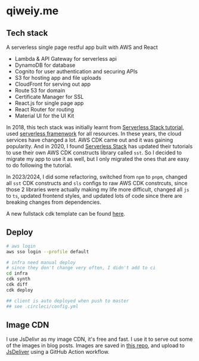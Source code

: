 # qiweiy.me

## Tech stack

A serverless single page restful app built with AWS and React
- Lambda & API Gateway for serverless api
- DynamoDB for database
- Cognito for user authentication and securing APIs
- S3 for hosting app and file uploads
- CloudFront for serving out app
- Route 53 for domain
- Certificate Manager for SSL
- React.js for single page app
- React Router for routing
- Material UI for the UI Kit

In 2018, this tech stack was initially learnt from [Serverless Stack tutorial](https://serverless-stack.com/), used [serverless framenwork](https://www.serverless.com/framework/docs/getting-started/) for all resources. In these years, the cloud services have changed a lot. AWS CDK came out and it was gaining popularity. And in 2020, I found [Serverless Stack](https://serverless-stack.com/) has updated their tutorials to use their own AWS CDK constructs library called `sst`. So I decided to migrate my app to use it as well, but I only migrated the ones that are easy to do following the tutorial.

In 2023/2024, I did some refactoring, switched from `npm` to `pnpm`, changed all `sst` CDK constructs and `sls` configs to raw AWS CDK constrcuts, since those 2 libraries were actually making my life more difficult, changed all `js` to `ts`, updated frontend styles, and updated lots of code since there are breaking changes from dependencies.

A new fullstack cdk template can be found [here](https://github.com/qiweiii/fullstack-cdk-app).

## Deploy

```sh
# aws login
aws sso login --profile default

# infra need manual deploy
# since they don't change very often, I didn't add to ci
cd infra
cdk synth
cdk diff
cdk deploy

## client is auto deployed when push to master
## see .circleci/config.yml
```

## Image CDN

I use JsDelivr as my image CDN, it's free and fast. I use it to serve out some of the images in blog posts. Images are saved in [this repo](https://github.com/qiweiii/mycdn), and upload to [JsDeliver](https://www.jsdelivr.com/package/gh/qiweiii/myCDN) using a GitHub Action workflow.
